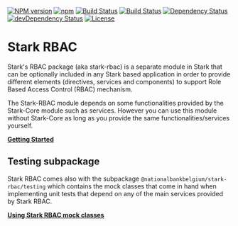 [![NPM version](https://img.shields.io/npm/v/@nationalbankbelgium/stark-rbac.svg)](https://www.npmjs.com/package/@nationalbankbelgium/stark-rbac)
[![npm](https://img.shields.io/npm/dm/@nationalbankbelgium/stark-rbac.svg)](https://www.npmjs.com/package/@nationalbankbelgium/stark-rbac)
[![Build Status](https://api.travis-ci.com/NationalBankBelgium/stark.svg?branch=master)](https://travis-ci.com/NationalBankBelgium/stark)
[![Build Status](https://github.com/NationalBankBelgium/stark/workflows/ci/badge.svg)](https://github.com/NationalBankBelgium/stark/actions?query=workflow%3Aci)
[![Dependency Status](https://david-dm.org/NationalBankBelgium/stark-rbac.svg)](https://david-dm.org/NationalBankBelgium/stark-rbac)
[![devDependency Status](https://david-dm.org/NationalBankBelgium/stark-rbac/dev-status.svg)](https://david-dm.org/NationalBankBelgium/stark-rbac#info=devDependencies)
[![License](https://img.shields.io/cocoapods/l/AFNetworking.svg)](LICENSE)

# Stark RBAC

Stark's RBAC package (aka stark-rbac) is a separate module in Stark that can be optionally included in any Stark based application in order to provide different elements
(directives, services and components) to support Role Based Access Control (RBAC) mechanism.

The Stark-RBAC module depends on some functionalities provided by the Stark-Core module such as services. However you can use this module without Stark-Core
as long as you provide the same functionalities/services yourself.

**[Getting Started](https://stark.nbb.be/api-docs/stark-rbac/latest/additional-documentation/getting-started.html)**

## Testing subpackage

Stark RBAC comes also with the subpackage `@nationalbankbelgium/stark-rbac/testing` which contains the mock classes that come in hand
when implementing unit tests that depend on any of the main services provided by Stark RBAC.

**[Using Stark RBAC mock classes](https://stark.nbb.be/api-docs/stark-rbac/latest/additional-documentation/testing-subpackage.html)**
